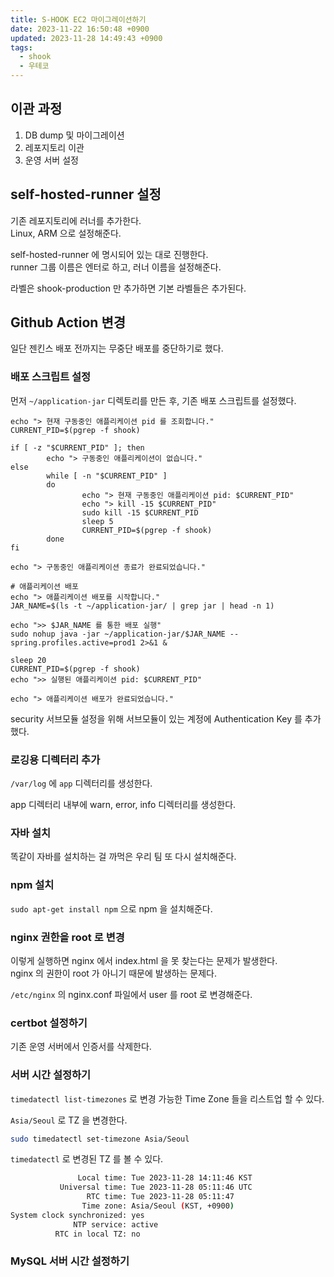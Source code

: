 ```yaml
---
title: S-HOOK EC2 마이그레이션하기
date: 2023-11-22 16:50:48 +0900
updated: 2023-11-28 14:49:43 +0900
tags:
  - shook
  - 우테코
---
```


## 이관 과정

1. DB dump 및 마이그레이션
2. 레포지토리 이관
3. 운영 서버 설정

## self-hosted-runner 설정

기존 레포지토리에 러너를 추가한다.  
Linux, ARM 으로 설정해준다. 

self-hosted-runner 에 명시되어 있는 대로 진행한다.  
runner 그룹 이름은 엔터로 하고, 러너 이름을 설정해준다.

라벨은 shook-production 만 추가하면 기본 라벨들은 추가된다. 

## Github Action 변경

일단 젠킨스 배포 전까지는 무중단 배포를 중단하기로 했다.  

### 배포 스크립트 설정

먼저 `~/application-jar` 디렉토리를 만든 후, 기존 배포 스크립트를 설정했다.

```shell
echo "> 현재 구동중인 애플리케이션 pid 를 조회합니다."
CURRENT_PID=$(pgrep -f shook)

if [ -z "$CURRENT_PID" ]; then
        echo "> 구동중인 애플리케이션이 없습니다."
else
        while [ -n "$CURRENT_PID" ]
        do
			    echo "> 현재 구동중인 애플리케이션 pid: $CURRENT_PID"
                echo "> kill -15 $CURRENT_PID"
                sudo kill -15 $CURRENT_PID
                sleep 5
                CURRENT_PID=$(pgrep -f shook)
        done
fi

echo "> 구동중인 애플리케이션 종료가 완료되었습니다."

# 애플리케이션 배포
echo "> 애플리케이션 배포를 시작합니다."
JAR_NAME=$(ls -t ~/application-jar/ | grep jar | head -n 1)

echo ">> $JAR_NAME 를 통한 배포 실행"
sudo nohup java -jar ~/application-jar/$JAR_NAME --spring.profiles.active=prod1 2>&1 &

sleep 20
CURRENT_PID=$(pgrep -f shook)
echo ">> 실행된 애플리케이션 pid: $CURRENT_PID"

echo "> 애플리케이션 배포가 완료되었습니다."
```

security 서브모듈 설정을 위해 서브모듈이 있는 계정에 Authentication Key 를 추가했다.

### 로깅용 디렉터리 추가

`/var/log` 에 `app` 디렉터리를 생성한다.  

app 디렉터리 내부에 warn, error, info 디렉터리를 생성한다.

### 자바 설치

똑같이 자바를 설치하는 걸 까먹은 우리 팀
또 다시 설치해준다. 

### npm 설치

`sudo apt-get install npm` 으로 npm 을 설치해준다.

### nginx 권한을 root 로 변경

이렇게 실행하면 nginx 에서 index.html 을 못 찾는다는 문제가 발생한다.  
nginx 의 권한이 root 가 아니기 때문에 발생하는 문제다.

`/etc/nginx` 의 nginx.conf 파일에서 user 를 root 로 변경해준다. 

### certbot 설정하기

기존 운영 서버에서 인증서를 삭제한다.  

### 서버 시간 설정하기

`timedatectl list-timezones` 로 변경 가능한 Time Zone 들을 리스트업 할 수 있다.

`Asia/Seoul` 로 TZ 을 변경한다. 

```bash
sudo timedatectl set-timezone Asia/Seoul
```

`timedatectl` 로 변경된 TZ 를 볼 수 있다.

```bash
               Local time: Tue 2023-11-28 14:11:46 KST
           Universal time: Tue 2023-11-28 05:11:46 UTC
                 RTC time: Tue 2023-11-28 05:11:47
                Time zone: Asia/Seoul (KST, +0900)
System clock synchronized: yes
              NTP service: active
          RTC in local TZ: no
```

### MySQL 서버 시간 설정하기

